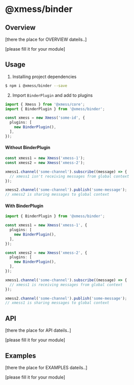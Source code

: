 # @xmess/binder


## Overview

[there the place for OVERVIEW dateils..]

[please fill it for your module]

## Usage

1. Installing project dependencies
```bash
$ npm i @xmess/binder --save
```

2. Import `BinderPlugin` and add to plugins
```typescript
import { Xmess } from '@xmess/core';
import { BinderPlugin } from '@xmess/binder';

const xmess = new Xmess('some-id', {
  plugins: [
    new BinderPlugin(),
  ],
});
```

#### Without BinderPlugin
```typescript
const xmess1 = new Xmess('xmess-1');
const xmess2 = new Xmess('xmess-2');

xmess1.channel('some-channel').subscribe((message) => {
  // xmess1 isn't receiving messages from global context
});

xmess2.channel('some-channel').publish('some-message');
// xmess2 is sharing messages to global context

```


#### With BinderPlugin
```typescript
import { BinderPlugin } from '@xmess/binder';

const xmess1 = new Xmess('xmess-1', {
  plugins: [
    new BinderPlugin(),
  ],
});

const xmess2 = new Xmess('xmess-2', {
  plugins: [
    new BinderPlugin(),
  ],
});

xmess1.channel('some-channel').subscribe((message) => {
  // xmess1 is receiving messages from global context
});

xmess2.channel('some-channel').publish('some-message');
// xmess1 is sharing messages to global context
```



## API

[there the place for API dateils..]

[please fill it for your module]   


## Examples

[there the place for EXAMPLES dateils..]    

[please fill it for your module]   
